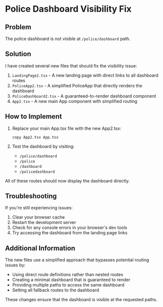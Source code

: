 # Police Dashboard Visibility Fix

## Problem
The police dashboard is not visible at `/police/dashboard` path.

## Solution

I have created several new files that should fix the visibility issue:

1. `LandingPage2.tsx` - A new landing page with direct links to all dashboard routes
2. `PoliceApp2.tsx` - A simplified PoliceApp that directly renders the dashboard
3. `PoliceDashboard2.tsx` - A guaranteed-to-render dashboard component
4. `App2.tsx` - A new main App component with simplified routing

## How to Implement

1. Replace your main App.tsx file with the new App2.tsx:
   ```
   copy App2.tsx App.tsx
   ```

2. Test the dashboard by visiting:
   - `/police/dashboard`
   - `/police`
   - `/dashboard`
   - `/policedashboard`

All of these routes should now display the dashboard directly.

## Troubleshooting

If you're still experiencing issues:

1. Clear your browser cache
2. Restart the development server
3. Check for any console errors in your browser's dev tools
4. Try accessing the dashboard from the landing page links

## Additional Information

The new files use a simplified approach that bypasses potential routing issues by:
- Using direct route definitions rather than nested routes
- Creating a minimal dashboard that is guaranteed to render
- Providing multiple paths to access the same dashboard
- Setting all fallback routes to the dashboard

These changes ensure that the dashboard is visible at the requested paths.